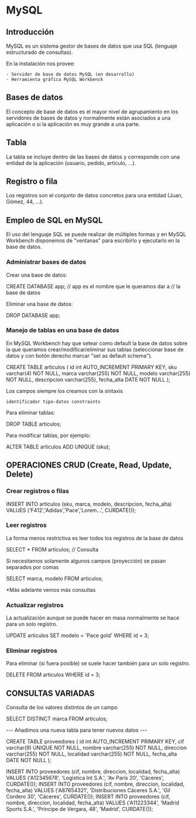 # MySQL

## Introducción

MySQL es un sistema gestor de bases de datos que usa SQL (lenguaje estructurado de consultas).

En la instalación nos provee:

    - Servidor de base de datos MySQL (en desarrollo)
    - Herramienta gráfica MySQL Workbenck

## Bases de datos

El concepto de base de datos es el mayor nivel de agrupamiento
en los servidores de bases de datos y normalmente están asociados
a una aplicación o si la aplicación es muy grande a una parte.

## Tabla

La tabla se incluye dentro de las bases de datos y corresponde con
una entidad de la aplicación (usuario, pedido, artículo, ...).

## Registro o fila

Los registros son el conjunto de datos concretos para una entidad (Juan, Gómez, 44, ...).

## Empleo de SQL en MySQL

El uso del lenguaje SQL se puede realizar de múltiples formas 
y en MySQL Workbench disponemos de "ventanas" para escribirlo
y ejecutarlo en la base de datos.

### Administrar bases de datos

Crear una base de datos:

CREATE DATABASE app; // app es el nombre que le queramos dar a 
                     // la base de datos

Eliminar una base de datos:

DROP DATABASE app; 

### Manejo de tablas en una base de datos

En MySQL Workbench hay que setear como default la base
de datos sobre la que queramos crear/modificar/eliminar
sus tablas (seleccionar base de datos y con botón
derecho marcar "set as default schema").

CREATE TABLE articulos (
	id int AUTO_INCREMENT PRIMARY KEY,
    sku varchar(4) NOT NULL,
    marca varchar(255) NOT NULL,
    modelo varchar(255) NOT NULL,
    descripcion varchar(255),
    fecha_alta DATE NOT NULL
);

Los campos siempre los creamos con la sintaxis

    identificador tipo-datos constraints

Para eliminar tablas:

DROP TABLE articulos;

Para modificar tablas, por ejemplo:

ALTER TABLE articulos
ADD UNIQUE (sku);

## OPERACIONES CRUD (Create, Read, Update, Delete)

### Crear registros o filas

INSERT INTO articulos (sku, marca, modelo, descripcion, fecha_alta)
VALUES ('F412','Adidas','Pace','Lorem...', CURDATE());

### Leer registros

La forma menos restrictiva es leer todos los registros
de la base de datos

SELECT * FROM articulos; // Consulta

Si necesitamos solamente algunos campos (proyección) se pasan
separados por comas

SELECT marca, modelo FROM articulos;

*Más adelante vemos más consultas

### Actualizar registros

La actualización aunque se puede hacer en masa normalmente se hace
para un solo registro.

UPDATE articulos
SET modelo = 'Pace gold'
WHERE id = 3;

### Eliminar registros

Para eliminar (si fuera posible) se suele hacer también
para un solo registro.

DELETE FROM articulos
WHERE id = 3;

## CONSULTAS VARIADAS

Consulta de los valores distintos de un campo

SELECT DISTINCT marca
FROM articulos;

--- Añadimos una nueva tabla para tener nuevos datos ---

CREATE TABLE proveedores (
	id int AUTO_INCREMENT PRIMARY KEY,
    cif varchar(9) UNIQUE NOT NULL,
    nombre varchar(255) NOT NULL,
    direccion varchar(255) NOT NULL,
    localidad varchar(255) NOT NULL,
    fecha_alta DATE NOT NULL
);

INSERT INTO proveedores (cif, nombre, direccion, localidad, fecha_alta)
VALUES ('A12345678', 
        'Logística Int S.A.',
        'Av París 20',
        'Cáceres',
        CURDATE());
INSERT INTO proveedores (cif, nombre, direccion, localidad, fecha_alta)
VALUES ('A87654321', 
        'Distribuciones Cáceres S.A.',
        'Gil Cordero 30',
        'Cáceres',
        CURDATE());
INSERT INTO proveedores (cif, nombre, direccion, localidad, fecha_alta)
VALUES ('A11223344', 
        'Madrid Sports S.A.',
        'Príncipe de Vergara, 48',
        'Madrid',
        CURDATE());    


